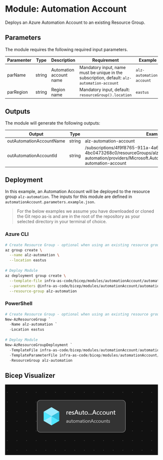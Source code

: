 # Module:  Automation Account

Deploys an Azure Automation Account to an existing Resource Group.

## Parameters

The module requires the following required input parameters.

 Paramenter | Type | Description | Requirement | Example
----------- | ---- | ----------- | ----------- | -------
parName | string | Automation account name | Mandatory input, name must be unique in the subscription, default: `alz-automation-account` | `alz-automation-account`
parRegion | string | Region name | Mandatory input, default: `resourceGroup().location` | `eastus`

## Outputs

The module will generate the following outputs:

Output | Type | Example
------ | ---- | --------
outAutomationAccountName | string | alz-automation-account
outAutomationAccountId | string | /subscriptions/4f9f8765-911a-4a6d-af60-4bc0473268c0/resourceGroups/alz-automation/providers/Microsoft.Automation/automationAccounts/alz-automation-account


## Deployment

In this example, an Automation Account will be deployed to the resource group `alz-automation`.  The inputs for this module are defined in `automationAccount.parameters.example.json`.

> For the below examples we assume you have downloaded or cloned the Git repo as-is and are in the root of the repository as your selected directory in your terminal of choice.

### Azure CLI
```bash
# Create Resource Group - optional when using an existing resource group
az group create \
  --name alz-automation \
  --location eastus

# Deploy Module
az deployment group create \
  --template-file infra-as-code/bicep/modules/automationAccount/automationAccount.bicep \
  --parameters @infra-as-code/bicep/modules/automationAccount/automationAccount.parameters.example.json \
  --resource-group alz-automation
```

### PowerShell

```powershell
# Create Resource Group - optional when using an existing resource group
New-AzResourceGroup `
  -Name alz-automation `
  -Location eastus

# Deploy Module
New-AzResourceGroupDeployment `
  -TemplateFile infra-as-code/bicep/modules/automationAccount/automationAccount.bicep `
  -TemplateParameterFile infra-as-code/bicep/modules/automationAccount/automationAccount.parameters.example.json `
  -ResourceGroup alz-automation
```

## Bicep Visualizer

![Bicep Visualizer](media/bicepVisualizer.png "Bicep Visualizer")
